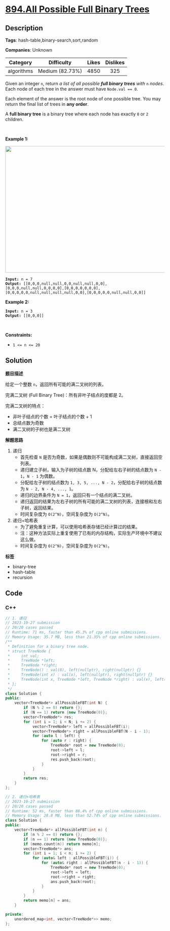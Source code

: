 # [894.All Possible Full Binary Trees](https://leetcode.com/problems/all-possible-full-binary-trees/description/)

## Description

**Tags**: hash-table,binary-search,sort,random

**Companies**: Unknown

|  Category  |   Difficulty    | Likes | Dislikes |
| :--------: | :-------------: | :---: | :------: |
| algorithms | Medium (82.73%) | 4850  |   325    |

<p>Given an integer <code>n</code>, return <em>a list of all possible <strong>full binary trees</strong> with</em> <code>n</code> <em>nodes</em>. Each node of each tree in the answer must have <code>Node.val == 0</code>.</p>
<p>Each element of the answer is the root node of one possible tree. You may return the final list of trees in <strong>any order</strong>.</p>
<p>A <strong>full binary tree</strong> is a binary tree where each node has exactly <code>0</code> or <code>2</code> children.</p>
<p>&nbsp;</p>
<p><strong class="example">Example 1:</strong></p>
<img alt="" src="https://s3-lc-upload.s3.amazonaws.com/uploads/2018/08/22/fivetrees.png" style="width: 700px; height: 400px;" />
<pre><code><strong>Input:</strong> n = 7
<strong>Output:</strong> [[0,0,0,null,null,0,0,null,null,0,0],[0,0,0,null,null,0,0,0,0],[0,0,0,0,0,0,0],[0,0,0,0,0,null,null,null,null,0,0],[0,0,0,0,0,null,null,0,0]]</code></pre>
<p><strong class="example">Example 2:</strong></p>
<pre><code><strong>Input:</strong> n = 3
<strong>Output:</strong> [[0,0,0]]</code></pre>
<p>&nbsp;</p>
<p><strong>Constraints:</strong></p>
<ul>
  <li><code>1 &lt;= n &lt;= 20</code></li>
</ul>

## Solution

**题目描述**

给定一个整数 `n`，返回所有可能的满二叉树的列表。

完满二叉树 (Full Binary Tree)：所有非叶子结点的度都是 2。

完满二叉树的特点：

- 非叶子结点的个数 = 叶子结点的个数 + 1
- 总结点数为奇数
- 满二叉树的子树也是满二叉树

**解题思路**

1. 递归
   - 首先检查 `N` 是否为奇数，如果是偶数则不可能构成满二叉树，直接返回空列表。
   - 递归建立子树，输入为子树的结点数 N，分配给左右子树的结点数为 `N - 1`，`N - 1` 为偶数。
   - 分配给左子树的结点数为 `1, 3, 5, ..., N - 2`，分配给右子树的结点数为 `N - 2, N - 4, ..., 1`。
   - 递归的边界条件为 `N = 1`，返回只有一个结点的满二叉树。
   - 递归返回的结果为左右子树的所有可能的满二叉树的列表，连接根和左右子树，返回结果。
   - 时间复杂度为 `O(2^N)`，空间复杂度为 `O(2^N)`。
2. 递归+哈希表
   - 为了避免重复计算，可以使用哈希表存储已经计算过的结果。
   - 注：这种方法实际上重复使用了已有的内存结构，实际生产环境中不建议这么做。
   - 时间复杂度为 `O(2^N)`，空间复杂度为 `O(2^N)`。

**标签**

- binary-tree
- hash-table
- recursion

<!-- code start -->
## Code

### C++

```cpp
// 1. 递归
// 2023-10-27 submission
// 20/20 cases passed
// Runtime: 71 ms, faster than 45.3% of cpp online submissions.
// Memory Usage: 35.7 MB, less than 21.35% of cpp online submissions.
/**
 * Definition for a binary tree node.
 * struct TreeNode {
 *     int val;
 *     TreeNode *left;
 *     TreeNode *right;
 *     TreeNode() : val(0), left(nullptr), right(nullptr) {}
 *     TreeNode(int x) : val(x), left(nullptr), right(nullptr) {}
 *     TreeNode(int x, TreeNode *left, TreeNode *right) : val(x), left(left), right(right) {}
 * };
 */
class Solution {
public:
    vector<TreeNode*> allPossibleFBT(int N) {
        if (N % 2 == 0) return {};
        if (N == 1) return {new TreeNode(0)};
        vector<TreeNode*> res;
        for (int i = 1; i < N; i += 2) {
            vector<TreeNode*> left = allPossibleFBT(i);
            vector<TreeNode*> right = allPossibleFBT(N - i - 1);
            for (auto l : left) {
                for (auto r : right) {
                    TreeNode* root = new TreeNode(0);
                    root->left = l;
                    root->right = r;
                    res.push_back(root);
                }
            }
        }
        return res;
    }
};
```

```cpp
// 2. 递归+哈希表
// 2023-10-27 submission
// 20/20 cases passed
// Runtime: 52 ms, faster than 88.4% of cpp online submissions.
// Memory Usage: 28.8 MB, less than 52.74% of cpp online submissions.
class Solution {
public:
    vector<TreeNode*> allPossibleFBT(int n) {
        if (n % 2 == 0) return {};
        if (n == 1) return {new TreeNode(0)};
        if (memo.count(n)) return memo[n];
        vector<TreeNode*> ans;
        for (int i = 1; i < n; i += 2) {
            for (auto& left : allPossibleFBT(i)) {
                for (auto& right : allPossibleFBT(n - i - 1)) {
                    TreeNode* root = new TreeNode(0);
                    root->left = left;
                    root->right = right;
                    ans.push_back(root);
                }
            }
        }
        return memo[n] = ans;
    }

private:
    unordered_map<int, vector<TreeNode*>> memo;
};
```

<!-- code end -->
